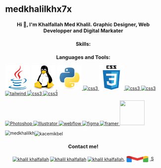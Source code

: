 # medkhalilkhx7x
<!DOCTYPE html>
<html lang="en">
<head>
    <meta charset="UTF-8">
    <meta name="viewport" content="width=device-width, initial-scale=1.0">
    
</head>
<body>
    
   
<h3 align="center"> Hi 👋, I'm Khalfallah Med Khalil. Graphic Designer, Web Developper and Digital Markater </h3>













<h3 align="center">Skills:</h3>
<p align="left">
<h3 align="center">Languages and Tools:</h3>
<p align="left">
 <a href="https://www.java.com" target="_blank" rel="noreferrer"> <img src="https://raw.githubusercontent.com/devicons/devicon/master/icons/java/java-original.svg" alt="java" width="80" height="80"/> </a>
     <a href="https://www.linux.org/" target="_blank" rel="noreferrer"> <img src="https://raw.githubusercontent.com/devicons/devicon/master/icons/linux/linux-original.svg" alt="linux" width="80" height="80"/> </a>
<a href="https://www.python.org" target="_blank" rel="noreferrer"> <img src="https://raw.githubusercontent.com/devicons/devicon/master/icons/python/python-original.svg" alt="python" width="80" height="80"/> </a>
      <a href="https://www.w3schools.com/html/" target="_blank" rel="noreferrer"> <img src="https://cdn.jsdelivr.net/gh/devicons/devicon@latest/icons/html5/html5-original.svg"  alt="css3" width="80" height="80"/> </a> 
 <a href="https://www.w3schools.com/css/" target="_blank" rel="noreferrer"> <img src="https://raw.githubusercontent.com/devicons/devicon/master/icons/css3/css3-original-wordmark.svg" alt="css3" width="80" height="80"/> </a> 
     <a href="https://www.w3schools.com/js/" target="_blank" rel="noreferrer">  <img src="https://cdn.jsdelivr.net/gh/devicons/devicon@latest/icons/javascript/javascript-original.svg" 
            alt="css3" width="80" height="80"/> </a> 
            <a href="https://www.w3schools.com/bootstrap/" target="_blank" rel="noreferrer"> 
            <img src="https://cdn.jsdelivr.net/gh/devicons/devicon@latest/icons/bootstrap/bootstrap-original.svg"  alt="css3" width="80" height="80"/> </a> 
            <a href="https://tailwindcss.com/" target="_blank" rel="noreferrer"> <img src="https://www.vectorlogo.zone/logos/tailwindcss/tailwindcss-icon.svg" alt="tailwind" width="80" height="80"/> </a>
     <a href="https://www.w3schools.com/react/" target="_blank" rel="noreferrer"> 
            <img src="https://cdn.jsdelivr.net/gh/devicons/devicon@latest/icons/react/react-original.svg"
            alt="css3" width="80" height="80"/> </a> 
     <a href="https://www.w3schools.com/git/" target="_blank" rel="noreferrer"> 
            <img src="https://cdn.jsdelivr.net/gh/devicons/devicon@latest/icons/git/git-plain-wordmark.svg" 
        alt="css3" width="80" height="80"/> </a> 
 
 <a href="https://www.photoshop.com/en" target="_blank" rel="noreferrer"> <img src="https://cdn.jsdelivr.net/gh/devicons/devicon@latest/icons/photoshop/photoshop-original.svg" alt="Photoshop" width="80" height="80"/> </a>
<a href="https://www.Illustrator.com/en" target="_blank" rel="noreferrer"> <img src="https://cdn.jsdelivr.net/gh/devicons/devicon@latest/icons/illustrator/illustrator-plain.svg"  alt="Illustrator" width="80" height="80"/> </a>
<a href="https://webflow.com/made-in-webflow" target="_blank" rel="noreferrer"> <img src="https://www.vectorlogo.zone/logos/webflow/webflow-icon.svg" alt="webflow" width="80" height="80" /> </a>
 <a href="https://www.figma.com/" target="_blank" rel="noreferrer"> <img src="https://www.vectorlogo.zone/logos/figma/figma-icon.svg" alt="figma" width="80" height="80"/> </a>
  <a href="https://www.framer.com/" target="_blank" rel="noreferrer"> <img src="https://www.vectorlogo.zone/logos/framer/framer-icon.svg" alt="framer" width="80" height="80"/> </a> 
  <a href= "https://wordpress.com/" target="_blank" rel="noreferrer"> <img src="https://cdn.jsdelivr.net/gh/devicons/devicon@latest/icons/wordpress/wordpress-plain-wordmark.svg" width="80" height="80"/></a>
</p>

<p><img align="left" src="https://github-readme-stats.vercel.app/api/top-langs?username=medkhalilkh&theme=blueberry&count_private=true&hide_border=true&line_height=20show_icons=true&locale=en&layout=compact" alt="medkhalilkh" /></p>

<p><img align="center" src="https://github-readme-stats.vercel.app/api?username=kacemikbel&theme=blueberry&count_private=true&hide_border=true&line_height=20show_icons=true&locale=en" alt="kacemikbel" /></p>



<h3 align="center">Contact me!</h3>
<p align="center">
<a href="https://www.linkedin.com/in/med-khalil-khalfallah-a1b15a236/" target="-blank"><img align="center" src="https://raw.githubusercontent.com/rahuldkjain/github-profile-readme-generator/master/src/images/icons/Social/linked-in-alt.svg" alt="khalil khalfallah" height="30" width="80" /></a>
<a href="https://www.instagram.com/medkhalilkhtx/" target="-blank"><img align="center" src="https://raw.githubusercontent.com/rahuldkjain/github-profile-readme-generator/master/src/images/icons/Social/instagram.svg" alt="khalil khalfallah" height="30" width="80" /></a>
<a href="https://www.behance.net/2bffacd7" target="-blank"><img align="center" src="https://raw.githubusercontent.com/rahuldkjain/github-profile-readme-generator/master/src/images/icons/Social/behance.svg" alt="khalil khalfallah" height="30" width="80" 
 </a>
    <a href="https://mail.google.com/mail/u/0/#inbox" target="-blank"><img align="center" src="https://raw.githubusercontent.com/rahuldkjain/github-profile-readme-generator/master/src/images/icons/Social/gmail.svg" alt="khalil khalfallah" height="30" width="80"/> S
 </a>
</p>
    
</body>
</html>
